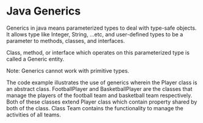 # Java Generics
Generics in java means parameterized types to deal with type-safe objects. It allows type like Integer, String, …etc, and user-defined types to be a parameter to methods, classes, and interfaces.

Class, method, or interface which operates on this parameterized type is called a Generic entity.

Note: Generics cannot work with primitive types.

The code example illustrates the use of generics wherein the Player class is an abstract class. FootballPlayer and BasketballPlayer are the classes that manage the players of the football team and basketball team respectively. Both of these classes extend Player class which contain property shared by both of the class. Class Team contains the functionality to manage the activities of all teams.
